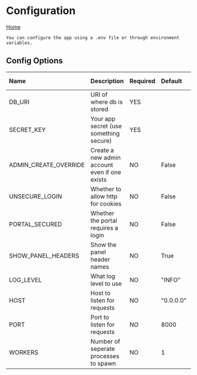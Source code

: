 # Configuration

[Home](index.md)

    You can configure the app using a .env file or through environment variables.

## Config Options
| Name                  | Description                                   | Required | Default            | Docker Only |
|:----------------------|:----------------------------------------------|:---------|:-------------------|:------------|
| DB_URI                | URI of where db is stored                     | YES      |                    | No          |
| SECRET_KEY            | Your app secret (use something secure)        | YES      |                    | No          |
| ADMIN_CREATE_OVERRIDE | Create a new admin account even if one exists | NO       | False              | No          |
| UNSECURE_LOGIN        | Whether to allow http for cookies             | NO       | False              | No          |
| PORTAL_SECURED        | Whether the portal requires a login           | NO       | False              | No          |
| SHOW_PANEL_HEADERS    | Show the panel header names                   | NO       | True               | No          |
| LOG_LEVEL             | What log level to use                         | NO       | "INFO"             | No          |
| HOST                  | Host to listen for requests                   | NO       | "0.0.0.0"          | Yes         |
| PORT                  | Port to listen for requests                   | NO       | 8000               | Yes         |
| WORKERS               | Number of seperate processes to spawn         | NO       | 1                  | Yes         |